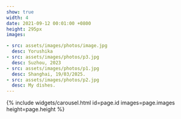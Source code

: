 ```yaml
---
show: true
width: 4
date: 2021-09-12 00:01:00 +0800
height: 295px
images:

- src: assets/images/photos/image.jpg
  desc: Yorushika 
- src: assets/images/photos/p3.jpg
  desc: Suzhou, 2023
- src: assets/images/photos/p1.jpg
  desc: Shanghai, 19/03/2025.
- src: assets/images/photos/p2.jpg
  desc: My dishes.
---
```


{% include widgets/carousel.html id=page.id images=page.images height=page.height %}
